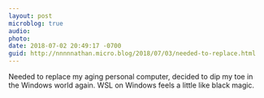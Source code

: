 ```yaml
---
layout: post
microblog: true
audio: 
photo: 
date: 2018-07-02 20:49:17 -0700
guid: http://nnnnnathan.micro.blog/2018/07/03/needed-to-replace.html
---
```

Needed to replace my aging personal computer, decided to dip my toe in the Windows world again. WSL on Windows feels a little like black magic.

